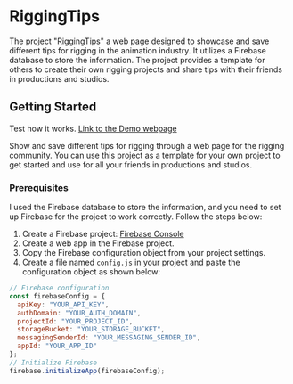 # RiggingTips

The project "RiggingTips" a web page designed to showcase and save different tips for rigging in the animation industry. It utilizes a Firebase database to store the information. The project provides a template for others to create their own rigging projects and share tips with their friends in productions and studios.

## Getting Started

Test how it works.
[Link to the Demo webpage](https://pabloemmanueldeleo.github.io/RiggingTips/)

Show and save different tips for rigging through a web page for the rigging community.
You can use this project as a template for your own project to get started and use for all your friends in productions and studios.

### Prerequisites

I used the Firebase database to store the information, and you need to set up Firebase for the project to work correctly. Follow the steps below:

1. Create a Firebase project: [Firebase Console](https://console.firebase.google.com/)
2. Create a web app in the Firebase project.
3. Copy the Firebase configuration object from your project settings.
4. Create a file named `config.js` in your project and paste the configuration object as shown below:

```javascript
// Firebase configuration
const firebaseConfig = {
  apiKey: "YOUR_API_KEY",
  authDomain: "YOUR_AUTH_DOMAIN",
  projectId: "YOUR_PROJECT_ID",
  storageBucket: "YOUR_STORAGE_BUCKET",
  messagingSenderId: "YOUR_MESSAGING_SENDER_ID",
  appId: "YOUR_APP_ID"
};
// Initialize Firebase
firebase.initializeApp(firebaseConfig);
```
